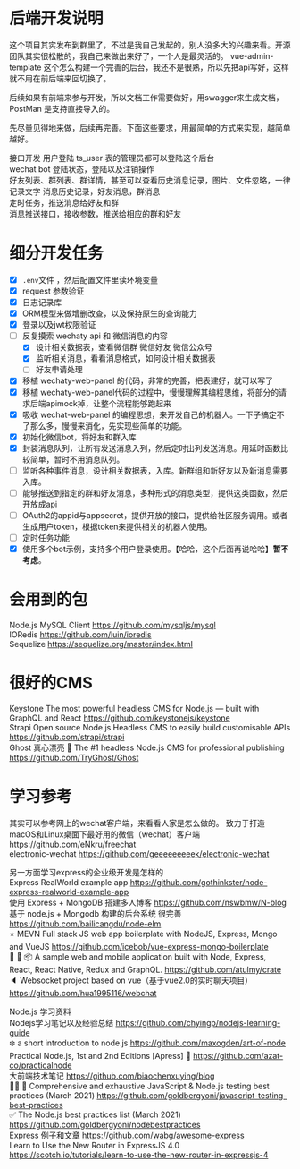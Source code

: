 # 后端开发说明  
这个项目其实发布到群里了，不过是我自己发起的，别人没多大的兴趣来看。开源团队其实很松散的，我自己来做出来好了，一个人是最灵活的。
vue-admin-template 这个怎么构建一个完善的后台，我还不是很熟，所以先把api写好，这样就不用在前后端来回切换了。    

后续如果有前端来参与开发，所以文档工作需要做好，用swagger来生成文档，PostMan 是支持直接导入的。 


先尽量见得地来做，后续再完善。下面这些要求，用最简单的方式来实现，越简单越好。    

接口开发
用户登陆 ts_user 表的管理员都可以登陆这个后台   
wechat bot 登陆状态，登陆以及注销操作   
好友列表、群列表、群详情，甚至可以查看历史消息记录，图片、文件忽略，一律记录文字
消息历史记录，好友消息，群消息  
定时任务，推送消息给好友和群    
消息推送接口，接收参数，推送给相应的群和好友    

# 细分开发任务
* [x] `.env`文件 ，然后配置文件里读环境变量 
* [x] request 参数验证  
* [x] 日志记录库    
* [x] ORM模型来做增删改查，以及保持原生的查询能力   
* [x] 登录以及jwt权限验证   
* [ ] 反复摸索 wechaty api 和 微信消息的内容    
    * [x] 设计相关数据表，查看微信群 微信好友 微信公众号
    * [x] 监听相关消息，看看消息格式，如何设计相关数据表
    * [ ] 好友申请处理
* [x] 移植 wechaty-web-panel 的代码，非常的完善，把表建好，就可以写了   
 * [x] 移植 wechaty-web-panel代码的过程中，慢慢理解其编程思维，将部分的请求后端apimock掉，让整个流程能够跑起来
 * [x] 吸收 wechat-web-panel 的编程思想，来开发自己的机器人。一下子搞定不了那么多，慢慢来消化，先实现些简单的功能。 
* [x] 初始化微信bot，将好友和群入库
* [x] 封装消息队列，让所有发送消息入列，然后定时出列发送消息。用延时函数比较简单，暂时不用消息队列。  
* [ ] 监听各种事件消息，设计相关数据表，入库。新群组和新好友以及新消息需要入库。    
* [ ] 能够推送到指定的群和好友消息，多种形式的消息类型，提供这类函数，然后开放成api    
* [ ] OAuth2的appid与appsecret，提供开放的接口，提供给社区服务调用。或者生成用户token，根据token来提供相关的机器人使用。        
* [ ] 定时任务功能  
* [x] 使用多个bot示例，支持多个用户登录使用。【哈哈，这个后面再说哈哈】**暂不考虑**。     

# 会用到的包
Node.js MySQL Client https://github.com/mysqljs/mysql       
IORedis https://github.com/luin/ioredis     
Sequelize https://sequelize.org/master/index.html       

# 很好的CMS
Keystone The most powerful headless CMS for Node.js — built with GraphQL and React https://github.com/keystonejs/keystone        
Strapi  Open source Node.js Headless CMS to easily build customisable APIs  https://github.com/strapi/strapi        
Ghost 真心漂亮 👻 The #1 headless Node.js CMS for professional publishing https://github.com/TryGhost/Ghost        

# 学习参考
其实可以参考网上的wechat客户端，来看看人家是怎么做的。
致力于打造macOS和Linux桌面下最好用的微信（wechat）客户端https://github.com/eNkru/freechat       
electronic-wechat https://github.com/geeeeeeeeek/electronic-wechat      

另一方面学习express的企业级开发是怎样的     
Express RealWorld example app https://github.com/gothinkster/node-express-realworld-example-app     
使用 Express + MongoDB 搭建多人博客 https://github.com/nswbmw/N-blog        
基于 node.js + Mongodb 构建的后台系统 很完善 https://github.com/bailicangdu/node-elm   
⭐ MEVN Full stack JS web app boilerplate with NodeJS, Express, Mongo and VueJS https://github.com/icebob/vue-express-mongo-boilerplate     
👕 👖 📦 A sample web and mobile application built with Node, Express, React, React Native, Redux and GraphQL.  https://github.com/atulmy/crate     
🔈 Websocket project based on vue（基于vue2.0的实时聊天项目）  https://github.com/hua1995116/webchat        

Node.js 学习资料    
Nodejs学习笔记以及经验总结 https://github.com/chyingp/nodejs-learning-guide     
❄️ a short introduction to node.js https://github.com/maxogden/art-of-node      
Practical Node.js, 1st and 2nd Editions [Apress] 📓  https://github.com/azat-co/practicalnode       
大前端技术笔记 https://github.com/biaochenxuying/blog       
📗🌐 🚢 Comprehensive and exhaustive JavaScript & Node.js testing best practices (March 2021)  https://github.com/goldbergyoni/javascript-testing-best-practices        
✅ The Node.js best practices list (March 2021) https://github.com/goldbergyoni/nodebestpractices   
Express 例子和文章 https://github.com/wabg/awesome-express      
Learn to Use the New Router in ExpressJS 4.0 https://scotch.io/tutorials/learn-to-use-the-new-router-in-expressjs-4     